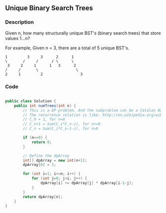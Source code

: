 ## Unique Binary Search Trees

### Description 

Given n, how many structurally unique BST's (binary search trees) that store values 1...n?

For example,
Given n = 3, there are a total of 5 unique BST's.
	
	1         3     3      2      1
    \       /     /      / \      \
     3     2     1      1   3      2
    /     /       \                 \
	2     1         2                 3

### Code
```java

public class Solution {
    public int numTrees(int n) {
        // This is a DP problem. And the subproblem can be a Catalan Number problem.
        // The recurrence relation is like: http://en.wikipedia.org/wiki/Catalan_number
        // C_0 = 1, for n=0
        // C_n+1 = Sum(C_i*C_n-i), for n>=0
        // C_n = Sum(C_i*C_n-1-i), for n>0

        if (n<=0) {
            return 0;
        }

        // Define the dpArray
        int[] dpArray = new int[n+1];
        dpArray[0] = 1;

        for (int i=1; i<=n; i++) {
            for (int j=0; j<i; j++) {
                dpArray[i] += dpArray[j] * dpArray[i-1-j];
            }
        }
        return dpArray[n];
    }
}

```